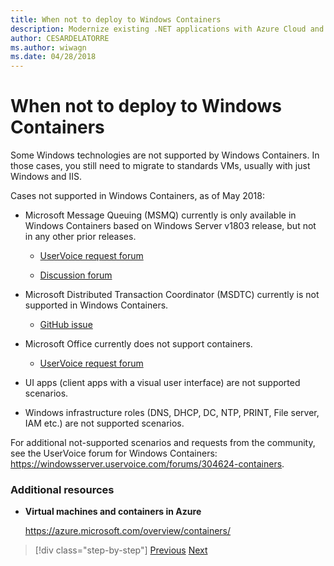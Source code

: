 ```yaml
---
title: When not to deploy to Windows Containers
description: Modernize existing .NET applications with Azure Cloud and Windows containers | When not to deploy to Windows Containers
author: CESARDELATORRE
ms.author: wiwagn
ms.date: 04/28/2018
---
```

# When not to deploy to Windows Containers

Some Windows technologies are not supported by Windows Containers. In those cases, you still need to migrate to standards VMs, usually with just Windows and IIS.

Cases not supported in Windows Containers, as of May 2018:

- Microsoft Message Queuing (MSMQ) currently is only available in Windows Containers based on Windows Server v1803 release, but not in any other prior releases.

  - [UserVoice request forum](https://windowsserver.uservoice.com/forums/304624-containers/suggestions/15719031-create-base-container-image-with-msmq-server)

  - [Discussion forum](https://social.msdn.microsoft.com/Forums/bce99a7d-aa60-44fa-a348-450855650810/msmqserver-is-it-supported?forum=windowscontainers)

- Microsoft Distributed Transaction Coordinator (MSDTC) currently is not supported in Windows Containers.

  - [GitHub issue](https://github.com/MicrosoftDocs/Virtualization-Documentation/issues/494)

- Microsoft Office currently does not support containers.

  - [UserVoice request forum](https://windowsserver.uservoice.com/forums/304624-containers/suggestions/19686220-provide-office-support-for-containers)

- UI apps (client apps with a visual user interface) are not supported scenarios.

- Windows infrastructure roles (DNS, DHCP, DC, NTP, PRINT, File server, IAM etc.) are not supported scenarios.

For additional not-supported scenarios and requests from the community, see the UserVoice forum for Windows Containers: <https://windowsserver.uservoice.com/forums/304624-containers>.

### Additional resources

- **Virtual machines and containers in Azure**

    <https://azure.microsoft.com/overview/containers/>

> [!div class="step-by-step"]
> [Previous](deploy-existing-net-apps-as-windows-containers.md)
> [Next](when-to-deploy-windows-containers-in-your-on-premises-iaas-vm-infrastructure.md)
